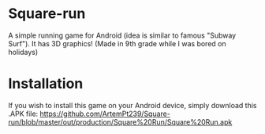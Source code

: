 # Square-run
A simple running game for Android  (idea is similar to famous "Subway Surf"). It has 3D graphics! (Made in 9th grade while I was bored on holidays)

# Installation 
If you wish to install this game on your Android device, simply download this .APK file: 
https://github.com/ArtemPt239/Square-run/blob/master/out/production/Square%20Run/Square%20Run.apk

